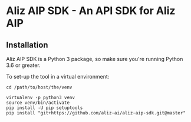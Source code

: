 # Aliz AIP SDK - An API SDK for Aliz AIP

## Installation

Aliz AIP SDK is a Python 3 package, so make sure you're running Python 3.6 or greater.

To set-up the tool in a virtual environment:

```shell
cd /path/to/host/the/venv

virtualenv -p python3 venv
source venv/bin/activate
pip install -U pip setuptools
pip install "git+https://github.com/aliz-ai/aliz-aip-sdk.git@master"
```
